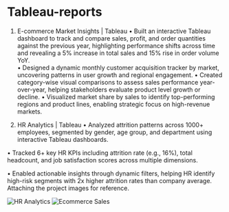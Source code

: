 # Tableau-reports
1. E-commerce Market Insights | Tableau
• Built an interactive Tableau dashboard to track and compare sales, profit, and order quantities against the previous year, 
highlighting performance shifts across time and revealing a 5% increase in total sales and 15% rise in order volume YoY.  
• Designed a dynamic monthly customer acquisition tracker by market, uncovering patterns in user growth and regional 
engagement. 
• Created category-wise visual comparisons to assess sales performance year-over-year, helping stakeholders evaluate product
level growth or decline. 
• Visualized market share by sales to identify top-performing regions and product lines, enabling strategic focus on high-revenue 
markets.

2. HR Analytics | Tableau
•  Analyzed attrition patterns across 1000+ employees, segmented by gender, age group, and department using interactive Tableau dashboards.

• Tracked 6+ key HR KPIs including attrition rate (e.g., 16%), total headcount, and job satisfaction scores across multiple dimensions.

• Enabled actionable insights through dynamic filters, helping HR identify high-risk segments with 2x higher attrition rates than company average.
 Attaching the project images for reference.

 ![HR Analytics](https://github.com/user-attachments/assets/5cd40f5c-a870-4cb6-9157-5d5c01461e9a)
 ![Ecommerce Sales](https://github.com/user-attachments/assets/4120a47e-ebe7-41ec-b248-c4e60132a74c)

